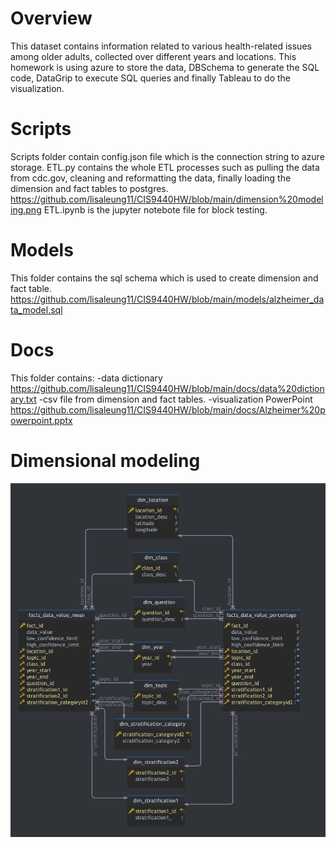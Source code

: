 # Overview
This dataset contains information related to various health-related issues among older adults, collected over different years and locations. This homework is using azure to store the data, DBSchema to generate the SQL code, DataGrip to execute SQL queries and finally Tableau to do the visualization. 

# Scripts
Scripts folder contain config.json file which is the connection string to azure storage.
ETL.py contains the whole ETL processes such as pulling the data from cdc.gov, cleaning and reformatting the data, finally loading the dimension and fact tables to postgres. https://github.com/lisaleung11/CIS9440HW/blob/main/dimension%20modeling.png
ETL.ipynb is the jupyter notebote file for block testing.

# Models
This folder contains the sql schema which is used to create dimension and fact table.
https://github.com/lisaleung11/CIS9440HW/blob/main/models/alzheimer_data_model.sql

# Docs
This folder contains:
-data dictionary https://github.com/lisaleung11/CIS9440HW/blob/main/docs/data%20dictionary.txt
-csv file from dimension and fact tables.
-visualization PowerPoint https://github.com/lisaleung11/CIS9440HW/blob/main/docs/Alzheimer%20powerpoint.pptx

# Dimensional modeling
![image](https://github.com/lisaleung11/CIS9440HW/blob/main/dimension%20modeling.png)
